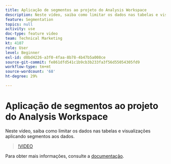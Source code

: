 ```yaml
---
title: Aplicação de segmentos ao projeto do Analysis Workspace
description: Neste vídeo, saiba como limitar os dados nas tabelas e visualizações aplicando segmentos aos dados.
feature: Segmentation
topics: null
activity: use
doc-type: feature video
team: Technical Marketing
kt: 4107
role: User
level: Beginner
exl-id: d8bd4226-a3f0-4faa-8b78-4b47b5a008ce
source-git-commit: fe861dfd541c1b9cb3b233fa3f56d55054305fd9
workflow-type: tm+mt
source-wordcount: '68'
ht-degree: 29%

---
```


# Aplicação de segmentos ao projeto do Analysis Workspace

Neste vídeo, saiba como limitar os dados nas tabelas e visualizações aplicando segmentos aos dados.

>[!VIDEO](https://video.tv.adobe.com/v/30994/?quality=12)

Para obter mais informações, consulte a [documentação](https://experienceleague.adobe.com/docs/analytics/components/segmentation/segmentation-workflow/t-seg-apply.html).
